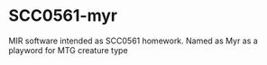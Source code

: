 # SCC0561-myr
MIR software intended as SCC0561 homework. Named as Myr as a playword for MTG creature type
